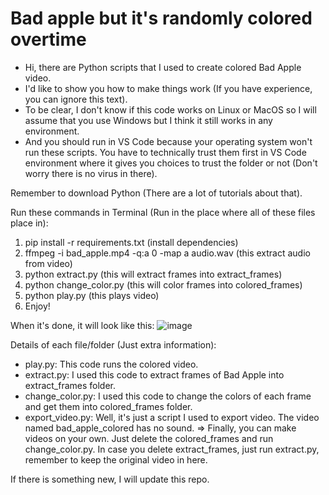 # Bad apple but it's randomly colored overtime

- Hi, there are Python scripts that I used to create colored Bad Apple video. 
- I'd like to show you how to make things work (If you have experience, you can ignore this text).
- To be clear, I don't know if this code works on Linux or MacOS so I will assume that you use Windows but I think it still works in any environment.
- And you should run in VS Code because your operating system won't run these scripts. You have to technically trust them first in VS Code environment where it gives you choices to trust the folder or not (Don't worry there is no virus in there).

Remember to download Python (There are a lot of tutorials about that).

Run these commands in Terminal (Run in the place where all of these files place in):
1. pip install -r requirements.txt (install dependencies)
2. ffmpeg -i bad_apple.mp4 -q:a 0 -map a audio.wav (this extract audio from video)
3. python extract.py (this will extract frames into extract_frames)
4. python change_color.py (this will color frames into colored_frames)
5. python play.py (this plays video)
6. Enjoy!


When it's done, it will look like this:
![image](https://github.com/user-attachments/assets/923f46e4-1a39-4b8e-ab12-60ec0bc7e498)


Details of each file/folder (Just extra information):
- play.py: This code runs the colored video.
- extract.py: I used this code to extract frames of Bad Apple into extract_frames folder.
- change_color.py: I used this code to change the colors of each frame and get them into colored_frames folder.
- export_video.py: Well, it's just a script I used to export video. The video named bad_apple_colored has no sound.
=> Finally, you can make videos on your own. Just delete the colored_frames and run change_color.py. In case you delete extract_frames, just run extract.py, remember to keep the original video in here.


If there is something new, I will update this repo. 
